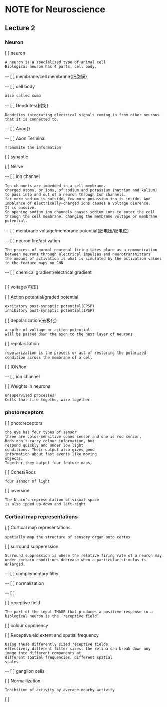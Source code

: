 # NOTE for Neuroscience

## Lecture 2

### Neuron

[ ] neuron

```
A neuron is a specialised type of animal cell
Biological neuron has 4 parts, cell body, 
```

-- [ ] membrane/cell membrane{细胞膜}

-- [ ] cell body

```
also called soma
```

-- [ ] Dendrites{树突}

```
Dendrites integrating electrical signals coming in from other neurons that it is connected to.
```

-- [ ] Axon{}

-- [ ] Axon Terminal

```
Transmite the information
```

[ ] synaptic

[ ] Nerve

-- [ ] ion channel

```
Ion channels are imbedded in a cell membrane.
charged atoms, or ions, of sodium and potassium (natrium and kalium) to pass into and out of a neuron through Ion channels.
far more sodium is outside, few more potassium ion is inside. And imbalance of electrically-charged ions causes a voltage dierence.
It is passive.
So opening sodium ion channels causes sodium ions to enter the cell through the cell membrane, changing the membrane voltage or membrane potential.
```

-- [ ] membrane voltage/membrane potential{膜电压/膜电位}

-- [ ] neuron fire/activation

```
The process of normal neuronal firing takes place as a communication between neurons through electrical impulses and neurotransmitters
the amount of activation is what is simulated by the activation values in the feature maps on CNN
```



-- [ ] chemical gradient/electrical gradient

```

```

[ ] voltage{电压}

[ ] Action potential/graded potential

```
excitatory post-synaptic potential(EPSP)
inhibitory post-synaptic potential(IPSP)
```

[ ] depolarization{去极化}

```
a spike of voltage or action potential.
will be passed down the axon to the next layer of neurons
```

[ ] repolarization

```
repolarization is the process or act of restoring the polarized condition across the membrane of a cell
```



[ ] ION/ion 

-- [ ] ion channel 



[ ] Weights in neurons

```
unsupervised processes
Cells that fire togethe, wire together
```

### photoreceptors

[ ] photoreceptors

```
the eye has four types of sensor
three are color-sensitive cones sensor and one is rod sensor.
Rods don’t carry colour information, but
respond quickly and under low light
conditions. Their output also gives good
information about fast events like moving
objects.
Together they output four feature maps.
```

[ ] Cones/Rods

```
four sensor of light
```

[ ] inversion

```
The brain’s representation of visual space
is also ipped up-down and left-right
```

### Cortical map representations

[ ] Cortical map representations

```
spatially map the structure of sensory organ onto cortex
```

[ ] surround supperession

```
Surround suppression is where the relative firing rate of a neuron may under certain conditions decrease when a particular stimulus is enlarged.
```

-- [ ] complementary filter

-- [ ] normalization

-- [ ]

[ ] receptive field

```
The part of the input IMAGE that produces a positive response in a biological neuron is the ‘receptive field’
```



[ ] colour opponency



[ ] Receptive eld extent and spatial frequency

```
Using these differently sized receptive fields,
effectively different filter sizes, the retina can break down any image into different components at
different spatial frequencies, different spatial
scales
```



-- [ ] ganglion cells

[ ] Normailization

```
Inhibition of activity by average nearby activity
```



[ ]